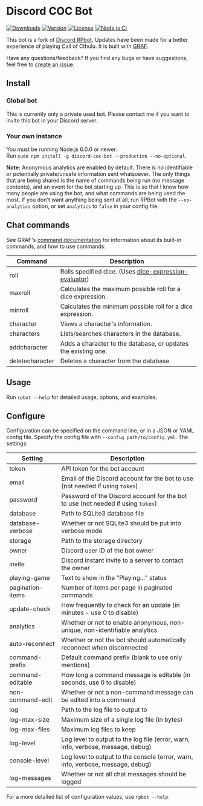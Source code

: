 # Discord COC Bot
[![Downloads](https://img.shields.io/npm/dt/discord-coc-bot.svg)](https://www.npmjs.com/package/discord-coc-bot)
[![Version](https://img.shields.io/npm/v/discord-coc-bot.svg)](https://www.npmjs.com/package/discord-coc-bot)
[![License](https://img.shields.io/npm/l/discord-coc-bot.svg)](LICENSE)
[![Node.js CI](https://github.com/xingrz1993/discord-coc-bot/workflows/Node.js%20CI/badge.svg)](https://github.com/xingrz1993/discord-coc-bot/actions?query=workflow%3A%22Node.js+CI%22)

This bot is a fork of [Discord RPbot](https://www.github.com/gawdl3y/discord-rpbot). Updates have been made for a better experience of playing Call of Cthulu.
It is built with [GRAF](https://github.com/Gawdl3y/discord-graf).

Have any questions/feedback?
If you find any bugs or have suggestions, feel free to [create an issue](/../../issues).

## Install
### Global bot
This is currently only a private used bot. Please contact me if you want to invite this bot in your Discord server.

### Your own instance
You must be running Node.js 6.0.0 or newer.  
Run `sudo npm install -g discord-coc-bot --production --no-optional`.

**Note:** Anonymous analytics are enabled by default.
There is no identifiable or potentially private/unsafe information sent whatsoever.
The only things that are being shared is the name of commands being run (no message contents), and an event for the bot starting up.
This is so that I know how many people are using the bot, and what commands are being used the most.
If you don't want anything being sent at all, run RPBot with the `--no-analytics` option, or set `analytics` to `false` in your config file.

## Chat commands
See GRAF's [command documentation](https://gawdl3y.github.io/discord-graf/manual/overview.html#commands) for information about its built-in commands, and how to use commands.

| Command          | Description                                                                                                   |
|------------------|---------------------------------------------------------------------------------------------------------------|
| roll             | Rolls specified dice. (Uses [dice-expression-evaluator](https://github.com/dbkang/dice-expression-evaluator)) |
| maxroll          | Calculates the maximum possible roll for a dice expression.                                                   |
| minroll          | Calculates the minimum possible roll for a dice expression.                                                   |
| character        | Views a character's information.                                                                              |
| characters       | Lists/searches characters in the database.                                                                    |
| addcharacter     | Adds a character to the database, or updates the existing one.                                                |
| deletecharacter  | Deletes a character from the database.                                                                        |

## Usage
Run `rpbot --help` for detailed usage, options, and examples.

## Configure
Configuration can be specified on the command line, or in a JSON or YAML config file.
Specify the config file with `--config path/to/config.yml`.
The settings:

| Setting              | Description                                                                      |        
|----------------------|----------------------------------------------------------------------------------|
| token                | API token for the bot account                                                    |
| email                | Email of the Discord account for the bot to use (not needed if using `token`)    |
| password             | Password of the Discord account for the bot to use (not needed if using `token`) |
| database             | Path to SQLite3 database file                                                    |
| database-verbose     | Whether or not SQLite3 should be put into verbose mode                           |
| storage              | Path to the storage directory                                                    |
| owner                | Discord user ID of the bot owner                                                 |
| invite               | Discord instant invite to a server to contact the owner                          |
| playing-game         | Text to show in the "Playing..." status                                          |
| pagination-items     | Number of items per page in paginated commands                                   |
| update-check         | How frequently to check for an update (in minutes - use 0 to disable)            |
| analytics            | Whether or not to enable anonymous, non-unique, non-identifiable analytics       |
| auto-reconnect       | Whether or not the bot should automatically reconnect when disconnected          |
| command-prefix       | Default command prefix (blank to use only mentions)                              |
| command-editable     | How long a command message is editable (in seconds, use 0 to disable)            |
| non-command-edit     | Whether or not a non-command message can be edited into a command                |
| log                  | Path to the log file to output to                                                |
| log-max-size         | Maximum size of a single log file (in bytes)                                     |
| log-max-files        | Maximum log files to keep                                                        |
| log-level            | Log level to output to the log file (error, warn, info, verbose, message, debug) |
| console-level        | Log level to output to the console (error, warn, info, verbose, message, debug)  |
| log-messages         | Whether or not all chat messages should be logged                                |

For a more detailed list of configuration values, use `rpbot --help`.
